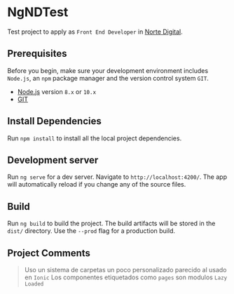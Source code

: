 # NgNDTest
Test project to apply as `Front End Developer` in [Norte Digital](https://norte.digital/en/home/).

## Prerequisites
Before you begin, make sure your development environment includes `Node.js`, an `npm` package manager and the version control system `GIT`. 

- [Node.js](https://nodejs.org/es/) version `8.x` or `10.x`
- [GIT](https://git-scm.com/)

## Install Dependencies
Run `npm install` to install all the local project dependencies.

## Development server
Run `ng serve` for a dev server. Navigate to `http://localhost:4200/`. The app will automatically reload if you change any of the source files.

## Build
Run `ng build` to build the project. The build artifacts will be stored in the `dist/` directory. Use the `--prod` flag for a production build.


## Project Comments
> Uso un sistema de carpetas un poco personalizado parecido al usado en `Ionic`
> Los componentes etiquetados como `pages` son modulos `Lazy Loaded`